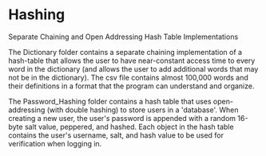 # Hashing
Separate Chaining and Open Addressing Hash Table Implementations

The Dictionary folder contains a separate chaining implementation of a hash-table that allows the user to have near-constant access time to every word in the dictionary (and allows the user to add additional words that may not be in the dictionary).
The csv file contains almost 100,000 words and their definitions in a format that the program can understand and organize.

The Password_Hashing folder contains a hash table that uses open-addressing (with double hashing) to store users in a 'database'.
When creating a new user, the user's password is appended with a random 16-byte salt value, peppered, and hashed.
Each object in the hash table contains the user's username, salt, and hash value to be used for verification when logging in.
